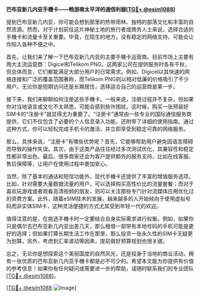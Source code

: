 **巴布亚新几内亚手機卡——畅游南太平洋的通信利器[[TG💪+ @esim1088](https://t.me/s/esim1088)]**

提到巴布亚新几内亚，你可能会想到那里的热带雨林、独特的部落文化和丰富的自然资源。然而，对于计划前往这片神秘土地的旅行者或商务人士来说，选择合适的手機卡和流量卡至关重要。毕竟，在陌生的地方，没有稳定的网络支持，可能会让你陷入各种不便之中。

首先，让我们来了解一下巴布亚新几内亚的主要手機卡运营商。目前市场上主要有两大主流运营商：Digicel和Telikom PNG。这两家公司在提供服务时各有千秋，但总体而言，它们都能满足大部分用户的日常需求。例如，Digicel以其快速的网络连接和广泛的覆盖范围著称，而Telikom PNG则以相对低廉的价格吸引了不少用户。无论你是短期访问还是长期居住，选择适合自己的运营商是第一步。

接下来，我们来聊聊如何注册这些手機卡。一般来说，注册过程并不复杂，但如果你对当地语言或文化不太熟悉，可能会感到些许困扰。这时候，购买一张预装好SIM卡的“注册卡”就显得尤为重要了。“注册卡”通常由一些专业的国际通信服务商提供，它们不仅包含了必要的个人信息录入功能，还附带了详细的使用指南。通过这种方式，你可以轻松完成手机卡的激活，并立即享受到稳定可靠的网络服务。

那么，具体来说，“注册卡”有哪些优势呢？首先，它能够帮助用户避免因语言障碍而导致的操作失误。其次，由于这类产品往往经过多次测试优化，其兼容性和稳定性都非常出色。最后，很多商家还会为客户提供额外的服务支持，比如在线客服、售后保障等，让用户在使用过程中更加安心。

当然，除了基本的通话和短信功能外，现代手機卡还提供了丰富的增值服务选项。比如，针对需要大量数据流量的用户，可以选择购买高性价比的流量套餐；而对于喜欢玩游戏或者观看高清视频的朋友，则可以关注那些专门针对流媒体应用优化过的资费方案。此外，随着eSIM技术的发展，越来越多的人开始倾向于使用虚拟号码而非实体SIM卡，这种灵活便捷的方式尤其受到年轻一代的欢迎。

值得注意的是，在挑选手機卡时一定要结合自身实际需求进行权衡。例如，如果你只是偶尔去巴布亚新几内亚出差几天，那么租借一部带有本地号码的手机可能是更好的选择；但如果打算长期生活工作在那里，那么投资一张永久性的SIM卡无疑更为划算。另外，考虑到汇率波动等因素，提前做好预算规划也很关键。

总之，无论你是想探索这个美丽国度的自然风光，还是投身于当地的商业活动，拥有一张优质的巴布亚新几内亚手機卡都是必不可少的。希望本文能为你提供有价值的参考信息！如果你有任何疑问或需要进一步的帮助，请随时联系我们的专业团队[[TG💪+ @esim1088](https://t.me/s/esim1088)]。

[[TG💪+ @esim1088](https://t.me/s/esim1088) ![Image](https://i.postimg.cc/4NQfJmqS/Snipaste-2025-05-13-00-14-12.png)]